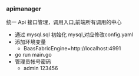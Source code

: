 ### apimanager
统一 Api 接口管理，调用入口,前端所有调用的中心

* 通过 mysql.sql 初始化 mysql,对应修改config.yaml
* 添加环境变量 
  * BaasFabricEngine=http://localhost:4991
* go run main.go
* 管理员帐号密码 
  * admin 123456